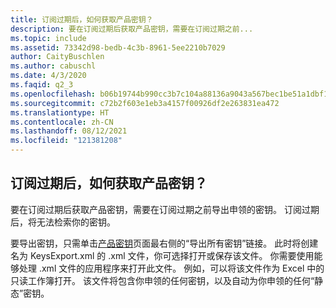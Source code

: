 ```yaml
---
title: 订阅过期后，如何获取产品密钥？
description: 要在订阅过期后获取产品密钥，需要在订阅过期之前...
ms.topic: include
ms.assetid: 73342d98-bedb-4c3b-8961-5ee2210b7029
author: CaityBuschlen
ms.author: cabuschl
ms.date: 4/3/2020
ms.faqid: q2_3
ms.openlocfilehash: b06b19744b990cc3b7c104a88136a9043a567bec1be51a1dbf1ffed5a406c166
ms.sourcegitcommit: c72b2f603e1eb3a4157f00926df2e263831ea472
ms.translationtype: HT
ms.contentlocale: zh-CN
ms.lasthandoff: 08/12/2021
ms.locfileid: "121381208"
---
```

## <a name="how-do-i-access-my-product-keys-when-my-subscription-expires"></a>订阅过期后，如何获取产品密钥？

要在订阅过期后获取产品密钥，需要在订阅过期之前导出申领的密钥。 订阅过期后，将无法检索你的密钥。

要导出密钥，只需单击[产品密钥](https://my.visualstudio.com/ProductKeys)页面最右侧的“导出所有密钥”链接。 此时将创建名为 KeysExport.xml 的 .xml 文件，你可选择打开或保存该文件。 你需要使用能够处理 .xml 文件的应用程序来打开此文件。 例如，可以将该文件作为 Excel 中的只读工作簿打开。 该文件将包含你申领的任何密钥，以及自动为你申领的任何“静态”密钥。
